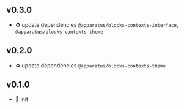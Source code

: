 ## v0.3.0

* ♻️ update dependencies `@apparatus/blocks-contexts-interface`, `@apparatus/blocks-contexts-theme`

## v0.2.0

* ♻️ update dependencies `@apparatus/blocks-contexts-theme`

## v0.1.0

* 🐣 init
